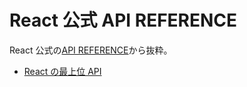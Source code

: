 # React 公式 API REFERENCE

React 公式の[API REFERENCE](https://ja.reactjs.org/docs/react-api.html)から抜粋。

- [React の最上位 API](tips/react-api.md)
